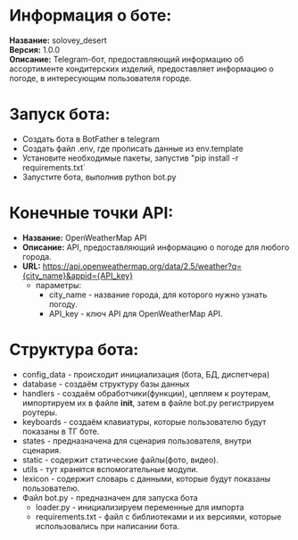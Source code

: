 # Информация о боте:


**Название:** solovey_desert  
**Версия:** 1.0.0  
**Описание:** Telegram-бот, предоставляющий информацию об ассортименте кондитерских изделий, предоставляет информацию 
о погоде, в интересующим пользователя городе.  


# Запуск бота:  
- Создать бота в BotFather в telegram  
- Создать файл .env, где прописать данные из env.template  
- Установите необходимые пакеты, запустив "pip install -r requirements.txt`  
- Запустите бота, выполнив python bot.py  


# Конечные точки API:  
- **Название:** OpenWeatherMap API  
- **Описание:** API, предоставляющий информацию о погоде для любого города.  
- **URL:** https://api.openweathermap.org/data/2.5/weather?q={city_name}&appid={API_key}  
     - параметры:  
          - city_name - название города, для которого нужно узнать погоду.  
          - API_key - ключ API для OpenWeatherMap API.  


# Структура бота:  
- config_data - происходит инициализация (бота, БД, диспетчера)  
- database - создаём структуру базы данных  
- handlers - создаём обработчики(функции), цепляем к роутерам, импортируем их в файле __init__, затем в файле bot.py 
регистрируем роутеры.  
- keyboards - создаём клавиатуры, которые пользователю будут показаны в ТГ боте.  
- states - предназначена для сценария пользователя, внутри сценария.  
- static - содержит статические файлы(фото, видео).  
- utils - тут хранятся вспомогательные модули.  
- lexicon - содержит словарь с данными, которые будут показаны пользователю.  
- Файл bot.py - предназначен для запуска бота  
     - loader.py - инициализируем переменные для импорта  
     - requirements.txt - файл с библиотеками и их версиями, которые использовались при написании бота.   
